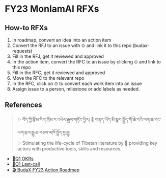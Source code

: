 # FY23 MonlamAI RFXs

## How-to RFXs
1. In roadmap, convert an idea into an action item
1. Convert the RFJ to an issue with ⊙ and link it to this repo (budax-requests)
1. Fill in the RFJ, get it reviewed and approved
1. In the action item, convert the RFC to an issue by clicking ⊙ and link to this repo
1. Fill in the RFC, get it reviewed and approved
1. Move the RFC to the relevant repo
1. In the RFC, click on ⊙ to convert each work item into an issue
1. Assign issue to a person, milestone or add labels as needed.


## References
> ✨  བོད་ཀྱི་རྩོམ་རིག་ཁྲོམ་ར་འཕེལ་རྒྱས་གཏོང་ཕྱིར། 🚀 གནད་ཡོད་མི་སྣར་སྤྱོད་གོ་ཆེ་བའི་ལག་ཆ་དང་ལག་རྩལ་རྒྱུ་ཆ་བཅས་མཁོ་སྤྲོད་བྱ་རྒྱུ། <br>
> ✨  Stimulating the life-cycle of Tibetan literature by 🚀 providing key actors with productive tools, skills and resources.

- [🎯Q1 OKRs](https://github.com/MonlamAI/roadmap/issues/1)
- [🚩Q1 Last-call](https://github.com/buda-base/BudaX-Admin/milestone/3)
- [🎬 BudaX FY23 Action Roadmap](https://github.com/orgs/MonlamAI/projects/3)
